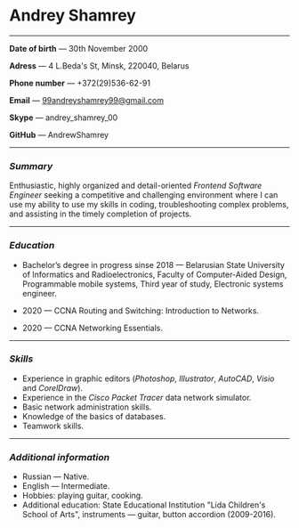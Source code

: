 # Andrey Shamrey

---
**Date of birth** — 30th November 2000

**Adress** — 4 L.Beda's St, Minsk, 220040, Belarus 

**Phone number** — +372(29)536-62-91 

**Email** — 99andreyshamrey99@gmail.com 

**Skype** — andrey_shamrey_00 

**GitHub** — AndrewShamrey 

--- 
### ***Summary***

Enthusiastic, highly organized and detail-oriented _Frontend Software Engineer_ seeking a competitive and challenging environment where I can use my ability to use my skills in coding, troubleshooting complex problems, and assisting in the timely completion of projects.

--- 
### ***Education***

 - Bachelor’s degree in progress sinse 2018 — Belarusian State University of Informatics and Radioelectronics, Faculty of Computer-Aided Design, Programmable mobile systems, Third year of study, Electronic systems engineer.

 - 2020 — CCNA Routing and Switching: Introduction to Networks.

 - 2020 — CCNA Networking Essentials.

--- 
### ***Skills***

 - Experience in graphic editors (*Photoshop*, *Illustrator*, *AutoCAD*, *Visio* and *CorelDraw*).
 - Experience in the *Cisco Packet Tracer* data network simulator.
 - Basic network administration skills.
 - Knowledge of the basics of databases.
 - Teamwork skills.
 
--- 
### ***Additional information***

 - Russian — Native.
 - English — Intermediate.
 - Hobbies: playing guitar, cooking.
 - Additional education: State Educational Institution "Lida Children's School of Arts", instruments — guitar, button accordion (2009-2016).

